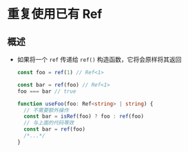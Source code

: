 # 重复使⽤已有 Ref

## 概述

+ 如果将⼀个 `ref` 传递给 `ref()` 构造函数，它将会原样将其返回

  ```js
  const foo = ref(1) // Ref<1>

  const bar = ref(foo) // Ref<1>
  foo === bar // true
  ```

  ```ts
  function useFoo(foo: Ref<string> | string) {
    // 不需要额外操作
    const bar = isRef(foo) ? foo : ref(foo)
    // 与上⾯的代码等效
    const bar = ref(foo)
    /*...*/
  }
  ```
